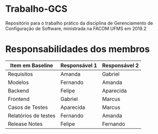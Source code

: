 # Trabalho-GCS
Repositório para o trabalho prático da disciplina de Gerenciamento de Configuração de Software, ministrada na FACOM UFMS em 2019.2

# Responsabilidades dos membros
| Item em Baseline      | Responsável 1 | Responsável 2 |
| --------------------- | ------------- | ------------- |
|       Requisitos      |    Amanda     |    Gabriel    |
|        Modelos        |   Fernando    |    Amanda     |
|        Backend        |    Felipe     |   Aparecida   |
|        Frontend       |    Gabriel    |     Marcus    |
|    Casos de Testes    |   Aparecida   |     Marcus    |
|  Relatórios de testes |    Fernando   |     Amanda    |
|     Release Notes     |    Felipe     |    Fernando   |
